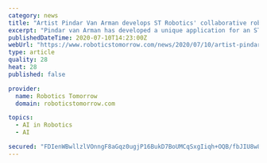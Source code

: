 ```yaml
---
category: news
title: "Artist Pindar Van Arman develops ST Robotics' collaborative robot into the world's most evocative painting robot"
excerpt: "Pindar van Arman has developed a unique application for an ST robot for painting portraits using AI the system works the same way a human artist would- painting a part of the portrait - stepping back,"
publishedDateTime: 2020-07-10T14:23:00Z
webUrl: "https://www.roboticstomorrow.com/news/2020/07/10/artist-pindar-van-arman-develops-st-robotics-collaborative-robot-into-the-worlds-most-evocative-painting-robot/15465/"
type: article
quality: 28
heat: 28
published: false

provider:
  name: Robotics Tomorrow
  domain: roboticstomorrow.com

topics:
  - AI in Robotics
  - AI

secured: "FDIenWBwllzlVOnngF8aGqz0ugjP16BukD7BoUMCqSxgIiqh+OQB/fbJIU8w8u/hXLuWeHJfFFSIKl01ktgZqSu3NJUZAyscw6XzMaU2z6p5n7uqroQMBckFjk1k4VWPmDwmx5pJ6ruY7ZSNwUeKkoyWvwyaWFHIeE220cQTOzWQnz0uDXA5rgYmHChRIrnj1sjcvZPDUL+19682rtpXbyc/Kp5BKvO9VwXumFQW4r5S4HBWK/qLV4U+yU0pFEorx9LW0UtnirX0tEqbIUq3NaxkqRPkX5ktRVtzKPC+UAaNd6bUu6n2USpc3SFoQY+qLR7MkShGtJnYSpcWYbLLrg==;iIORl3miI2qxHSEnCbxd/g=="
---
```


